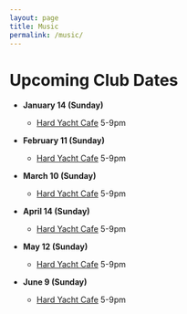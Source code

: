```yaml
---
layout: page
title: Music
permalink: /music/
---
```


# Upcoming Club Dates

- **January 14 (Sunday)**
  - [Hard Yacht Cafe](https://hardyacht.com/) 5-9pm

- **February 11 (Sunday)**
  - [Hard Yacht Cafe](https://hardyacht.com/) 5-9pm

- **March 10 (Sunday)**
  - [Hard Yacht Cafe](https://hardyacht.com/) 5-9pm

- **April 14 (Sunday)**
  - [Hard Yacht Cafe](https://hardyacht.com/) 5-9pm

- **May 12 (Sunday)**
  - [Hard Yacht Cafe](https://hardyacht.com/) 5-9pm

- **June 9 (Sunday)**
  - [Hard Yacht Cafe](https://hardyacht.com/) 5-9pm

